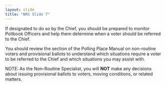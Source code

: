 ```yaml
---
layout: slide
title: "NRS Slide 7"
---
```


If designated to do so by the Chief, you should be prepared to monitor Pollbook Officers and help them determine when a voter should be referred to the Chief.

You should review the section of the Polling Place Manual on non-routine voters and provisional ballots to understand which situations require a voter to be referred to the Chief and which situations you may assist with.

NOTE: As the Non-Routine Specialist, you will **NOT** make any decisions about issuing provisional ballots to voters, moving conditions, or related matters.